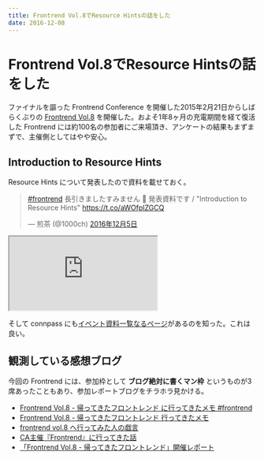 ```yaml
---
title: Frontrend Vol.8でResource Hintsの話をした
date: 2016-12-08
---
```


# Frontrend Vol.8でResource Hintsの話をした

ファイナルを謳った Frontrend Conference を開催した2015年2月21日からしばらくぶりの [Frontrend Vol.8](https://frontrend.connpass.com/event/45238/) を開催した。およそ1年8ヶ月の充電期間を経て復活した Frontrend には約100名の参加者にご来場頂き、アンケートの結果もまずまずで、主催側としてはやや安心。

## Introduction to Resource Hints

Resource Hints について発表したので資料を載せておく。

<blockquote class="twitter-tweet" data-lang="ja"><p lang="ja" dir="ltr"><a href="https://twitter.com/hashtag/frontrend?src=hash">#frontrend</a> 長引きましたすみません 🙏 発表資料です / &quot;Introduction to Resource Hints&quot; <a href="https://t.co/aWOfplZGCQ">https://t.co/aWOfplZGCQ</a></p>&mdash; 煎茶 (@1000ch) <a href="https://twitter.com/1000ch/status/805732943414968320">2016年12月5日</a></blockquote>

<iframe loading="lazy" class="dropshadow speakerdeck-iframe" src="https://speakerdeck.com/player/f6ff8bb9ea184fc8852b35215521ee34" title="Introduction to Resource Hints" allowfullscreen="true" data-ratio="1.7777777777777777"></iframe>

そして connpass にも[イベント資料一覧なるページ](https://frontrend.connpass.com/event/45238/presentation/)があるのを知った。これは良い。

## 観測している感想ブログ

今回の Frontrend には、参加枠として **ブログ絶対に書くマン枠** というものが3席あったこともあり、参加レポートブログをチラホラ見かける。

- [Frontrend Vol.8 - 帰ってきたフロントレンド に行ってきたメモ #frontrend](http://lealog.hateblo.jp/entry/2016/12/05/210250)
- [Frontrend Vol.8 - 帰ってきたフロントレンド 行ってきたメモ](http://honmarkhunt.hatenablog.com/entry/2016/12/05/222759)
- [frontrend vol.8 へ行ってみた人の戯言](http://qiita.com/monpy/items/0b5076c6793de53f5d93)
- [CA主催『Frontrend』に行ってきた話](http://lineblog.me/derakara5/archives/61594.html)
- [「Frontrend Vol.8 - 帰ってきたフロントレンド」開催レポート](http://gihyo.jp/news/report/2016/12/0901)
